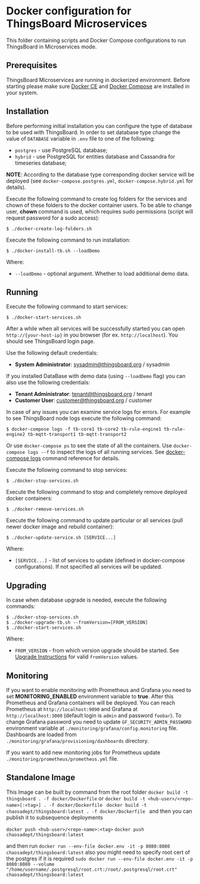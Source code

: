 # Docker configuration for ThingsBoard Microservices

This folder containing scripts and Docker Compose configurations to run ThingsBoard in Microservices mode.

## Prerequisites

ThingsBoard Microservices are running in dockerized environment.
Before starting please make sure [Docker CE](https://docs.docker.com/install/) and [Docker Compose](https://docs.docker.com/compose/install/) are installed in your system.

## Installation

Before performing initial installation you can configure the type of database to be used with ThingsBoard.
In order to set database type change the value of `DATABASE` variable in `.env` file to one of the following:

- `postgres` - use PostgreSQL database;
- `hybrid` - use PostgreSQL for entities database and Cassandra for timeseries database;

**NOTE**: According to the database type corresponding docker service will be deployed (see `docker-compose.postgres.yml`, `docker-compose.hybrid.yml` for details).

Execute the following command to create log folders for the services and chown of these folders to the docker container users. 
To be able to change user, **chown** command is used, which requires sudo permissions (script will request password for a sudo access): 

`
$ ./docker-create-log-folders.sh
`

Execute the following command to run installation:

`
$ ./docker-install-tb.sh --loadDemo
`

Where:

- `--loadDemo` - optional argument. Whether to load additional demo data.

## Running

Execute the following command to start services:

`
$ ./docker-start-services.sh
`

After a while when all services will be successfully started you can open `http://{your-host-ip}` in you browser (for ex. `http://localhost`).
You should see ThingsBoard login page.

Use the following default credentials:

- **System Administrator**: sysadmin@thingsboard.org / sysadmin

If you installed DataBase with demo data (using `--loadDemo` flag) you can also use the following credentials:

- **Tenant Administrator**: tenant@thingsboard.org / tenant
- **Customer User**: customer@thingsboard.org / customer

In case of any issues you can examine service logs for errors.
For example to see ThingsBoard node logs execute the following command:

`
$ docker-compose logs -f tb-core1 tb-core2 tb-rule-engine1 tb-rule-engine2 tb-mqtt-transport1 tb-mqtt-transport2
`

Or use `docker-compose ps` to see the state of all the containers.
Use `docker-compose logs --f` to inspect the logs of all running services.
See [docker-compose logs](https://docs.docker.com/compose/reference/logs/) command reference for details.

Execute the following command to stop services:

`
$ ./docker-stop-services.sh
`

Execute the following command to stop and completely remove deployed docker containers:

`
$ ./docker-remove-services.sh
`

Execute the following command to update particular or all services (pull newer docker image and rebuild container):

`
$ ./docker-update-service.sh [SERVICE...]
`

Where:

- `[SERVICE...]` - list of services to update (defined in docker-compose configurations). If not specified all services will be updated.

## Upgrading

In case when database upgrade is needed, execute the following commands:

```
$ ./docker-stop-services.sh
$ ./docker-upgrade-tb.sh --fromVersion=[FROM_VERSION]
$ ./docker-start-services.sh
```

Where:

- `FROM_VERSION` - from which version upgrade should be started. See [Upgrade Instructions](https://thingsboard.io/docs/user-guide/install/upgrade-instructions) for valid `fromVersion` values.


## Monitoring

If you want to enable monitoring with Prometheus and Grafana you need to set <b>MONITORING_ENABLED</b> environment variable to <b>true</b>.
After this Prometheus and Grafana containers will be deployed. You can reach Prometheus at `http://localhost:9090` and Grafana at `http://localhost:3000` (default login is `admin` and password `foobar`).
To change Grafana password you need to update `GF_SECURITY_ADMIN_PASSWORD` environment variable at `./monitoring/grafana/config.monitoring` file.
Dashboards are loaded from `./monitoring/grafana/provisioning/dashboards` directory.

If you want to add new monitoring jobs for Prometheus update `./monitoring/prometheus/prometheus.yml` file.

## Standalone Image

This Image can be built by command from the root folder
`docker build -t thingsboard . -f docker/Dockerfile`
or
`docker build -t <hub-user>/<repo-name>[:<tag>] . -f docker/Dockerfile `
`docker build -t chaosadept/thingsboard:latest . -f docker/Dockerfile `
and then you can publish it to subsequence deployments

`docker push <hub-user>/<repo-name>:<tag>`
`docker push chaosadept/thingsboard:latest`

and then run 
`docker run --env-file docker.env -it -p 8080:8080 chaosadept/thingsboard:latest`
also you might need to specify root cert of the postgres if it is required
`sudo docker run --env-file docker.env -it -p 8080:8080 --volume "/home/username/.postgresql/root.crt:/root/.postgresql/root.crt" chaosadept/thingsboard:latest`